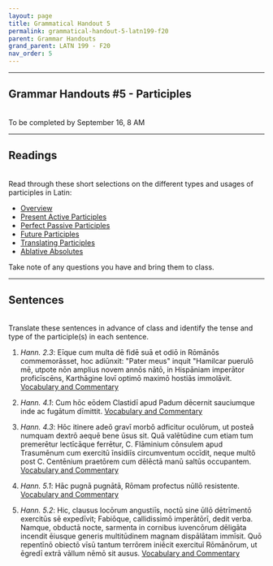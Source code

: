 ```yaml
---
layout: page
title: Grammatical Handout 5
permalink: grammatical-handout-5-latn199-f20
parent: Grammar Handouts
grand_parent: LATN 199 - F20
nav_order: 5
---
```

***

## Grammar Handouts #5 - Participles
&nbsp;  
To be completed by September 16, 8 AM

***

## Readings
&nbsp;  
Read through these short selections on the different types and usages of participles in Latin:
 - [Overview](https://lingualatina.github.io/textbook/presentation/10-participles/overview/)
 - [Present Active Participles](https://lingualatina.github.io/textbook/presentation/10-participles/present-active/)
 - [Perfect Passive Participles](https://lingualatina.github.io/textbook/presentation/10-participles/perfect-passive/)
 - [Future Participles](https://lingualatina.github.io/textbook/presentation/10-participles/future-participles/)
 - [Translating Participles](https://lingualatina.github.io/textbook/presentation/10-participles/tense-and-translation/)
 - [Ablative Absolutes](https://lingualatina.github.io/textbook/presentation/10-participles/ablative-absolute/)

Take note of any questions you have and bring them to class.

***

## Sentences
&nbsp;  
Translate these sentences in advance of class and identify the tense and type of the participle(s) in each sentence.

1. *Hann. 2.3*: Eīque cum multa dē fidē suā et odiō in Rōmānōs commemorāsset, hoc adiūnxit: "Pater meus" inquit "Hamilcar puerulō mē, utpote nōn amplius novem annōs nātō, in Hispāniam imperātor proficīscēns, Karthāgine Iovī optimō maximō hostiās immolāvit. [Vocabulary and Commentary](http://dcc.dickinson.edu/nepos-hannibal/chapter-2)

2. *Hann. 4.1*: Cum hōc eōdem Clastidī apud Padum dēcernit sauciumque inde ac fugātum dīmittit. [Vocabulary and Commentary](http://dcc.dickinson.edu/nepos-hannibal/chapter-4)

3. *Hann. 4.3*: Hōc itinere adeō gravī morbō adficitur oculōrum, ut posteā numquam dextrō aequē bene ūsus sit. Quā valētūdine cum etiam tum premerētur lectīcāque ferrētur, C. Flāminium cōnsulem apud Trasumēnum cum exercitū īnsidiīs circumventum occīdit, neque multō post C. Centēnium praetōrem cum dēlēctā manū saltūs occupantem. [Vocabulary and Commentary](http://dcc.dickinson.edu/nepos-hannibal/chapter-4)

4. *Hann. 5.1*: Hāc pugnā pugnātā, Rōmam profectus nūllō resistente. [Vocabulary and Commentary](http://dcc.dickinson.edu/nepos-hannibal/chapter-5)

5. *Hann. 5.2*: Hic, clausus locōrum angustiīs, noctū sine ūllō dētrīmentō exercitūs sē expedīvit; Fabiōque, callidissimō imperātōrī, dedit verba. Namque, obductā nocte, sarmenta in cornibus iuvencōrum dēligāta incendit ēiusque generis multitūdinem magnam dispālātam immīsit. Quō repentīnō obiectō vīsū tantum terrōrem iniēcit exercituī Rōmānōrum, ut ēgredī extrā vāllum nēmō sit ausus. [Vocabulary and Commentary](http://dcc.dickinson.edu/nepos-hannibal/chapter-5)
